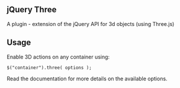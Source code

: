 ## jQuery Three 

A plugin - extension of the jQuery API for 3d objects (using Three.js) 

## Usage

Enable 3D actions on any container using: 

```
$("container").three( options );
```


Read the documentation for more details on the available options.
